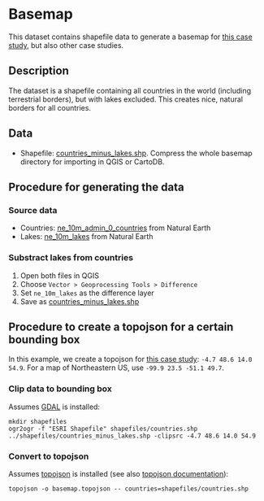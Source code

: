 # Basemap

This dataset contains shapefile data to generate a basemap for [this case study](https://github.com/enram/case-study), but also other case studies.

## Description

The dataset is a shapefile containing all countries in the world (including terrestrial borders), but with lakes excluded. This creates nice, natural borders for all countries.

## Data

* Shapefile: [countries_minus_lakes.shp](countries_minus_lakes.shp). Compress the whole basemap directory for importing in QGIS or CartoDB.

## Procedure for generating the data

### Source data

* Countries: [ne_10m_admin_0_countries](http://www.naturalearthdata.com/downloads/10m-cultural-vectors/10m-admin-0-countries/) from Natural Earth
* Lakes: [ne_10m_lakes](http://www.naturalearthdata.com/downloads/10m-physical-vectors/10m-lakes/) from Natural Earth

### Substract lakes from countries

1. Open both files in QGIS
2. Choose `Vector > Geoprocessing Tools > Difference`
3. Set `ne_10m_lakes` as the difference layer
4. Save as [countries_minus_lakes.shp](countries_minus_lakes.shp)

## Procedure to create a topojson for a certain bounding box

In this example, we create a topojson for [this case study](https://github.com/enram/case-study): `-4.7 48.6 14.0 54.9`. For a map of Northeastern US, use `-99.9 23.5 -51.1 49.7`.

### Clip data to bounding box

Assumes [GDAL](http://www.kyngchaos.com/software/frameworks) is installed:

```shell
mkdir shapefiles
ogr2ogr -f "ESRI Shapefile" shapefiles/countries.shp ../shapefiles/countries_minus_lakes.shp -clipsrc -4.7 48.6 14.0 54.9
```

### Convert to topojson

Assumes [topojson](http://bost.ocks.org/mike/map/#installing-tools) is installed (see also [topojson documentation](https://github.com/mbostock/topojson/wiki/Command-Line-Reference)):

```shell
topojson -o basemap.topojson -- countries=shapefiles/countries.shp
```

